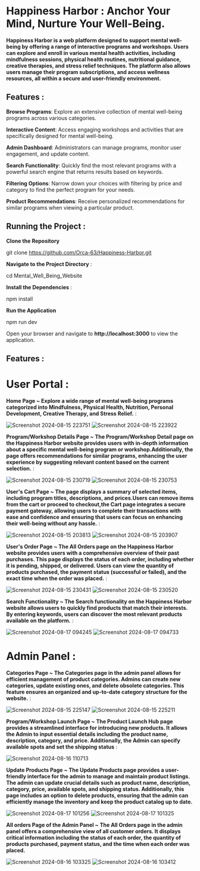 # Happiness Harbor : Anchor Your Mind, Nurture Your Well-Being.
**Happiness Harbor is a web platform designed to support mental well-being by offering a range of interactive programs and workshops. 
Users can explore and enroll in various mental health activities, including mindfulness sessions, physical health routines, nutritional guidance, creative therapies, and stress relief techniques. 
The platform also allows users manage their program subscriptions, and access wellness resources, all within a secure and user-friendly environment.**


## Features :
**Browse Programs**: Explore an extensive collection of mental well-being programs across various categories.


**Interactive Content**: Access engaging workshops and activities that are specifically designed for mental well-being.


**Admin Dashboard**: Administrators can manage programs, monitor user engagement, and update content.


**Search Functionality**: Quickly find the most relevant programs with a powerful search engine that returns results based on keywords.


**Filtering Options**: Narrow down your choices with filtering by price and category to find the perfect program for your needs.


**Product Recommendations**: Receive personalized recommendations for similar programs when viewing a particular product.




## Running the Project :



**Clone the Repository** 


git clone https://github.com/Orca-63/Happiness-Harbor.git



**Navigate to the Project Directory** : 


cd Mental_Well_Being_Website



**Install the Dependencies** : 


npm install



**Run the Application**


npm run dev 



Open your browser and navigate to **http://localhost:3000** to view the application.




## Features : 



# User Portal : 



**Home Page ~ Explore a wide range of mental well-being programs categorized into Mindfulness, Physical Health, Nutrition, Personal Development, Creative Therapy, and Stress Relief.** : 



![Screenshot 2024-08-15 223751](https://github.com/user-attachments/assets/a9ef0846-8b7e-4a76-86a8-ee0ba920b783)
![Screenshot 2024-08-15 223922](https://github.com/user-attachments/assets/6527f06d-3c82-474e-8bf8-e3ce41ecb588)






**Program/Workshop Details Page ~ The Program/Workshop Detail page on the Happiness Harbor website provides users with in-depth information about a specific mental well-being program or workshop.Additionally, the page offers recommendations for similar programs, enhancing the user experience by suggesting relevant content based on the current selection.** : 




![Screenshot 2024-08-15 230719](https://github.com/user-attachments/assets/dfb22644-88ef-45e1-8e29-faf9db6edd3f)
![Screenshot 2024-08-15 230753](https://github.com/user-attachments/assets/51565b34-e93a-4639-b431-a13d3df51b65)






**User's Cart Page ~ The page displays a summary of selected items, including program titles, descriptions, and prices.Users can remove items from the cart or proceed to checkout,the Cart page integrates a secure payment gateway, allowing users to complete their transactions with ease and confidence  and ensuring that users can focus on enhancing their well-being without any hassle.**  : 




![Screenshot 2024-08-15 203813](https://github.com/user-attachments/assets/6883ccd1-cdbf-47f7-854d-7c3238429b2c)
![Screenshot 2024-08-15 203907](https://github.com/user-attachments/assets/5558b8a2-c28a-4ee7-a9b5-175b4e9b8788)






**User's Order Page ~ The All Orders page on the Happiness Harbor website provides users with a comprehensive overview of their past purchases. This page displays the status of each order, including whether it is pending, shipped, or delivered. Users can view the quantity of products purchased, the payment status (successful or failed), and the exact time when the order was placed.** : 




![Screenshot 2024-08-15 230431](https://github.com/user-attachments/assets/ec940d6f-72c7-47ab-a868-2a93fa60903c)
![Screenshot 2024-08-15 230520](https://github.com/user-attachments/assets/9f9fae2f-6381-4279-a231-8800de48eaba)






**Search Functionality ~ The Search functionality on the Happiness Harbor website allows users to quickly find products that match their interests. By entering keywords, users can discover the most relevant products available on the platform.** : 




![Screenshot 2024-08-17 094245](https://github.com/user-attachments/assets/97980442-ed86-44af-adb6-ba85da116154)
![Screenshot 2024-08-17 094733](https://github.com/user-attachments/assets/b642f0f5-d796-4a72-8b50-f1e7c1da08cd)






# Admin Panel : 




**Categories Page ~ The Categories page in the admin panel allows for efficient management of product categories. Admins can create new categories, update existing ones, and delete obsolete categories. This feature ensures an organized and up-to-date category structure for the website.** :  




![Screenshot 2024-08-15 225147](https://github.com/user-attachments/assets/2f4ab1a0-4d9d-463f-b496-c1f1fe3676d6)
![Screenshot 2024-08-15 225211](https://github.com/user-attachments/assets/aaf5d71a-34db-4532-9d13-4b87fe98e3f2)






**Program/Workshop Launch Page ~ The Product Launch Hub page provides a streamlined interface for introducing new products. It allows the Admin to input essential details including the product name, description, category, and price. Additionally, the Admin can specify available spots and set the shipping status** :




![Screenshot 2024-08-16 110713](https://github.com/user-attachments/assets/7adfa546-f503-426e-a6be-7d808d63b1e2)






**Update Products Page ~ The Update Products page provides a user-friendly interface for the admin to manage and maintain product listings. The admin can update crucial details such as product name, description, category, price, available spots, and shipping status. Additionally, this page includes an option to delete products, ensuring that the admin can efficiently manage the inventory and keep the product catalog up to date.**




![Screenshot 2024-08-17 101256](https://github.com/user-attachments/assets/fd17a27e-7bfa-4a1a-a47a-3d7eaf2f560d)
![Screenshot 2024-08-17 101325](https://github.com/user-attachments/assets/11b89179-f1f6-43dc-a231-557a2bbf1c0e)






**All orders Page of the Admin Panel ~ The All Orders page in the admin panel offers a comprehensive view of all customer orders. It displays critical information including the status of each order, the quantity of products purchased, payment status, and the time when each order was placed.** 




![Screenshot 2024-08-16 103325](https://github.com/user-attachments/assets/ea9771f6-6a56-4b88-9f6a-d63bd862a511) 
![Screenshot 2024-08-16 103412](https://github.com/user-attachments/assets/18c49c85-18d2-4e81-87e1-d96d70dfc05b)

















